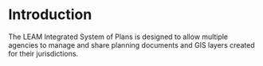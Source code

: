 Introduction
============

The LEAM Integrated System of Plans is designed to allow multiple agencies
to manage and share planning documents and GIS layers created for their
jurisdictions. 


